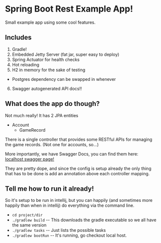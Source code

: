 # Spring Boot Rest Example App!

Small example app using some cool features.

## Includes

1. Gradle!
2. Embedded Jetty Server (fat jar, super easy to deploy)
3. Spring Actuator for health checks
4. Hot reloading
5. H2 in memory for the sake of testing
  * Postgres dependency can be swapped in whenever
6. Swagger autogenerated API docs!!


## What does the app do though?

Not much really! It has 2 JPA entities

* Account
  * GameRecord

There is a single controller that provides some RESTful APIs for managing the
game records. (Not one for accounts, so...)

More importantly, we have Swagger Docs, you can find them here:
[localhost swagger page!](http://localhost:8080/swagger-ui.html)

They are pretty dope, and since the config is setup already
the only thing that has to be done is add an annotation above each
controller mapping.

## Tell me how to run it already!

So it's setup to be run in intellij, but you can happily (and sometimes more happily
than when in intellij) do everything via the command line.

* `cd project/dir`
* `./gradlew build`   -- This downloads the gradle executable so we all have the same version
* `./gradlew tasks`   -- Just lists the possible tasks
* `./gradlew bootRun` -- It's running, go checkout local host.

